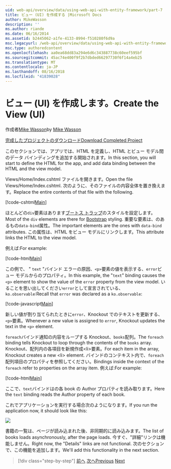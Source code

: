 ```yaml
---
uid: web-api/overview/data/using-web-api-with-entity-framework/part-7
title: ビュー (UI) を作成する |Microsoft Docs
author: MikeWasson
description: ''
ms.author: riande
ms.date: 06/16/2014
ms.assetid: b2445062-a1fe-4133-8994-f510280f6d9a
msc.legacyurl: /web-api/overview/data/using-web-api-with-entity-framework/part-7
msc.type: authoredcontent
ms.openlocfilehash: aa0ea68dd83a294e6d6c343887738c60eef595bf
ms.sourcegitcommit: 45ac74e400f9f2b7dbded66297730f6f14a4eb25
ms.translationtype: MT
ms.contentlocale: ja-JP
ms.lasthandoff: 08/16/2018
ms.locfileid: "41839028"
---
```

<a name="create-the-view-ui"></a><span data-ttu-id="30f58-102">ビュー (UI) を作成します。</span><span class="sxs-lookup"><span data-stu-id="30f58-102">Create the View (UI)</span></span>
====================
<span data-ttu-id="30f58-103">作成者[Mike Wasson](https://github.com/MikeWasson)</span><span class="sxs-lookup"><span data-stu-id="30f58-103">by [Mike Wasson](https://github.com/MikeWasson)</span></span>

[<span data-ttu-id="30f58-104">完成したプロジェクトのダウンロード</span><span class="sxs-lookup"><span data-stu-id="30f58-104">Download Completed Project</span></span>](https://github.com/MikeWasson/BookService)

<span data-ttu-id="30f58-105">このセクションでは、アプリでは、HTML を定義し、HTML とビュー モデル間のデータ バインディングを追加する開始されます。</span><span class="sxs-lookup"><span data-stu-id="30f58-105">In this section, you will start to define the HTML for the app, and add data binding between the HTML and the view model.</span></span>

<span data-ttu-id="30f58-106">Views/Home/Index.cshtml ファイルを開きます。</span><span class="sxs-lookup"><span data-stu-id="30f58-106">Open the file Views/Home/Index.cshtml.</span></span> <span data-ttu-id="30f58-107">次のように、そのファイルの内容全体を置き換えます。</span><span class="sxs-lookup"><span data-stu-id="30f58-107">Replace the entire contents of that file with the following.</span></span>

[!code-cshtml[Main](part-7/samples/sample1.cshtml)]

<span data-ttu-id="30f58-108">ほとんどの`div`要素はあります[ブートス トラップ](http://getbootstrap.com/)のスタイルを設定します。</span><span class="sxs-lookup"><span data-stu-id="30f58-108">Most of the `div` elements are there for [Bootstrap](http://getbootstrap.com/) styling.</span></span> <span data-ttu-id="30f58-109">重要な要素は、のあるもの`data-bind`属性。</span><span class="sxs-lookup"><span data-stu-id="30f58-109">The important elements are the ones with `data-bind` attributes.</span></span> <span data-ttu-id="30f58-110">この属性は、HTML をビュー モデルにリンクします。</span><span class="sxs-lookup"><span data-stu-id="30f58-110">This attribute links the HTML to the view model.</span></span>

<span data-ttu-id="30f58-111">例えば:</span><span class="sxs-lookup"><span data-stu-id="30f58-111">For example:</span></span>

[!code-html[Main](part-7/samples/sample2.html)]

<span data-ttu-id="30f58-112">この例で、 &quot; `text` &quot;バインド エラーの原因、`<p>`要素の値を表示する、`error`ビュー モデルからのプロパティ。</span><span class="sxs-lookup"><span data-stu-id="30f58-112">In this example, the &quot;`text`&quot; binding causes the `<p>` element to show the value of the `error` property from the view model.</span></span> <span data-ttu-id="30f58-113">いることを思い出してください`error`として宣言されている、 `ko.observable`:</span><span class="sxs-lookup"><span data-stu-id="30f58-113">Recall that `error` was declared as a `ko.observable`:</span></span>

[!code-javascript[Main](part-7/samples/sample3.js)]

<span data-ttu-id="30f58-114">新しい値が割り当てられたときに`error`、Knockout でのテキストを更新する、`<p>`要素。</span><span class="sxs-lookup"><span data-stu-id="30f58-114">Whenever a new value is assigned to `error`, Knockout updates the text in the `<p>` element.</span></span>

<span data-ttu-id="30f58-115">`foreach`バインド通知の内容をループする Knockout、`books`配列。</span><span class="sxs-lookup"><span data-stu-id="30f58-115">The `foreach` binding tells Knockout to loop through the contents of the `books` array.</span></span> <span data-ttu-id="30f58-116">Knockout、配列内の各項目を新規作成&lt;li&gt;要素。</span><span class="sxs-lookup"><span data-stu-id="30f58-116">For each item in the array, Knockout creates a new &lt;li&gt; element.</span></span> <span data-ttu-id="30f58-117">バインドのコンテキスト内で、`foreach`配列項目のプロパティを参照してください。</span><span class="sxs-lookup"><span data-stu-id="30f58-117">Bindings inside the context of the `foreach` refer to properties on the array item.</span></span> <span data-ttu-id="30f58-118">例えば:</span><span class="sxs-lookup"><span data-stu-id="30f58-118">For example:</span></span>

[!code-html[Main](part-7/samples/sample4.html)]

<span data-ttu-id="30f58-119">ここで、`text`バインドはの各 book の Author プロパティを読み取ります。</span><span class="sxs-lookup"><span data-stu-id="30f58-119">Here the `text` binding reads the Author property of each book.</span></span>

<span data-ttu-id="30f58-120">これでアプリケーションを実行する場合次のようになります。</span><span class="sxs-lookup"><span data-stu-id="30f58-120">If you run the application now, it should look like this:</span></span>

![](part-7/_static/image1.png)

<span data-ttu-id="30f58-121">書籍の一覧は、ページが読み込まれた後、非同期的に読み込みます。</span><span class="sxs-lookup"><span data-stu-id="30f58-121">The list of books loads asynchronously, after the page loads.</span></span> <span data-ttu-id="30f58-122">今すぐ、&quot;詳細&quot;リンクは機能しません。</span><span class="sxs-lookup"><span data-stu-id="30f58-122">Right now, the &quot;Details&quot; links are not functional.</span></span> <span data-ttu-id="30f58-123">次のセクションで、この機能を追加します。</span><span class="sxs-lookup"><span data-stu-id="30f58-123">We'll add this functionality in the next section.</span></span>

> [!div class="step-by-step"]
> <span data-ttu-id="30f58-124">[前へ](part-6.md)
> [次へ](part-8.md)</span><span class="sxs-lookup"><span data-stu-id="30f58-124">[Previous](part-6.md)
[Next](part-8.md)</span></span>
